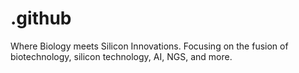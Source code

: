 # .github
Where Biology meets Silicon Innovations. Focusing on the fusion of biotechnology, silicon technology, AI, NGS, and more.
